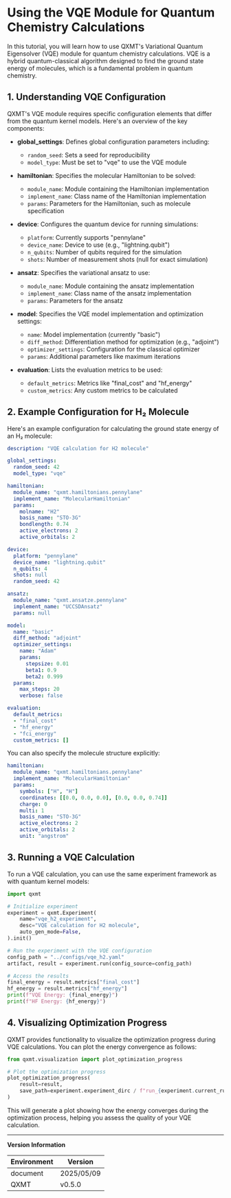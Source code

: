 # Using the VQE Module for Quantum Chemistry Calculations

In this tutorial, you will learn how to use QXMT's Variational Quantum Eigensolver (VQE) module for quantum chemistry calculations. VQE is a hybrid quantum-classical algorithm designed to find the ground state energy of molecules, which is a fundamental problem in quantum chemistry.

## 1. Understanding VQE Configuration

QXMT's VQE module requires specific configuration elements that differ from the quantum kernel models. Here's an overview of the key components:

- **global_settings**: Defines global configuration parameters including:
  - `random_seed`: Sets a seed for reproducibility
  - `model_type`: Must be set to "vqe" to use the VQE module

- **hamiltonian**: Specifies the molecular Hamiltonian to be solved:
  - `module_name`: Module containing the Hamiltonian implementation
  - `implement_name`: Class name of the Hamiltonian implementation
  - `params`: Parameters for the Hamiltonian, such as molecule specification

- **device**: Configures the quantum device for running simulations:
  - `platform`: Currently supports "pennylane"
  - `device_name`: Device to use (e.g., "lightning.qubit")
  - `n_qubits`: Number of qubits required for the simulation
  - `shots`: Number of measurement shots (null for exact simulation)

- **ansatz**: Specifies the variational ansatz to use:
  - `module_name`: Module containing the ansatz implementation
  - `implement_name`: Class name of the ansatz implementation
  - `params`: Parameters for the ansatz

- **model**: Specifies the VQE model implementation and optimization settings:
  - `name`: Model implementation (currently "basic")
  - `diff_method`: Differentiation method for optimization (e.g., "adjoint")
  - `optimizer_settings`: Configuration for the classical optimizer
  - `params`: Additional parameters like maximum iterations

- **evaluation**: Lists the evaluation metrics to be used:
  - `default_metrics`: Metrics like "final_cost" and "hf_energy"
  - `custom_metrics`: Any custom metrics to be calculated

## 2. Example Configuration for H₂ Molecule

Here's an example configuration for calculating the ground state energy of an H₂ molecule:

```yaml
description: "VQE calculation for H2 molecule"

global_settings:
  random_seed: 42
  model_type: "vqe"

hamiltonian:
  module_name: "qxmt.hamiltonians.pennylane"
  implement_name: "MolecularHamiltonian"
  params:
    molname: "H2"
    basis_name: "STO-3G"
    bondlength: 0.74
    active_electrons: 2
    active_orbitals: 2

device:
  platform: "pennylane"
  device_name: "lightning.qubit"
  n_qubits: 4
  shots: null
  random_seed: 42

ansatz:
  module_name: "qxmt.ansatze.pennylane"
  implement_name: "UCCSDAnsatz"
  params: null

model:
  name: "basic"
  diff_method: "adjoint"
  optimizer_settings:
    name: "Adam"
    params:
      stepsize: 0.01
      beta1: 0.9
      beta2: 0.999
  params:
    max_steps: 20
    verbose: false

evaluation:
  default_metrics:
  - "final_cost"
  - "hf_energy"
  - "fci_energy"
  custom_metrics: []
```

You can also specify the molecule structure explicitly:

```yaml
hamiltonian:
  module_name: "qxmt.hamiltonians.pennylane"
  implement_name: "MolecularHamiltonian"
  params:
    symbols: ["H", "H"]
    coordinates: [[0.0, 0.0, 0.0], [0.0, 0.0, 0.74]]
    charge: 0
    multi: 1
    basis_name: "STO-3G"
    active_electrons: 2
    active_orbitals: 2
    unit: "angstrom"
```

## 3. Running a VQE Calculation

To run a VQE calculation, you can use the same experiment framework as with quantum kernel models:

```python
import qxmt

# Initialize experiment
experiment = qxmt.Experiment(
    name="vqe_h2_experiment",
    desc="VQE calculation for H2 molecule",
    auto_gen_mode=False,
).init()

# Run the experiment with the VQE configuration
config_path = "../configs/vqe_h2.yaml"
artifact, result = experiment.run(config_source=config_path)

# Access the results
final_energy = result.metrics["final_cost"]
hf_energy = result.metrics["hf_energy"]
print(f"VQE Energy: {final_energy}")
print(f"HF Energy: {hf_energy}")
```

## 4. Visualizing Optimization Progress

QXMT provides functionality to visualize the optimization progress during VQE calculations. You can plot the energy convergence as follows:

```python
from qxmt.visualization import plot_optimization_progress

# Plot the optimization progress
plot_optimization_progress(
    result=result,
    save_path=experiment.experiment_dirc / f"run_{experiment.current_run_id}/optimization.png"
)
```

This will generate a plot showing how the energy converges during the optimization process, helping you assess the quality of your VQE calculation.

---

**Version Information**

| Environment | Version |
|----------|----------|
| document | 2025/05/09 |
| QXMT| v0.5.0 |
